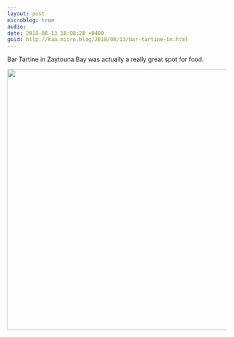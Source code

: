```yaml
---
layout: post
microblog: true
audio: 
date: 2018-08-13 18:08:28 +0400
guid: http://kaa.micro.blog/2018/08/13/bar-tartine-in.html
---
```

Bar Tartine in Zaytouna Bay was actually a really great spot for food.

<img src="https://www.kaa.bz/uploads/2018/e1f87cac2c.jpg" width="600" height="600" />

